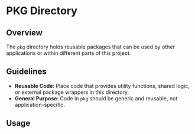 # PKG Directory

## Overview
The `pkg` directory holds reusable packages that can be used by other applications or within different parts of this project.

## Guidelines
- **Reusable Code**: Place code that provides utility functions, shared logic, or external package wrappers in this directory.
- **General Purpose**: Code in `pkg` should be generic and reusable, not application-specific.

## Usage
